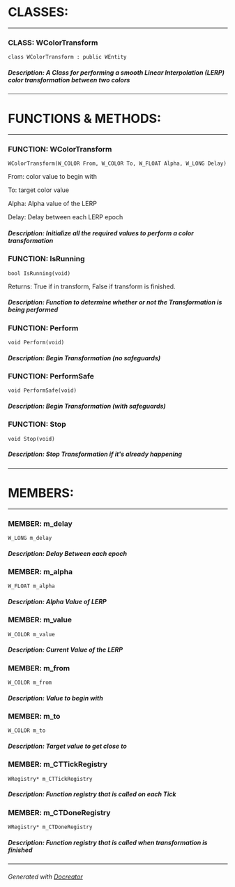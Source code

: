 **CLASSES:**
============
----------
### **CLASS**: WColorTransform

``` class WColorTransform : public WEntity ```

##### **Description:** A Class for performing a smooth Linear Interpolation (LERP) color transformation between two colors

----------
**FUNCTIONS & METHODS:**
========================
----------
### **FUNCTION**: WColorTransform

``` WColorTransform(W_COLOR From, W_COLOR To, W_FLOAT Alpha, W_LONG Delay) ```

 From: color value to begin with

 To: target color value

 Alpha: Alpha value of the LERP

 Delay: Delay between each LERP epoch

##### **Description:** Initialize all the required values to perform a color transformation

### **FUNCTION**: IsRunning

``` bool IsRunning(void) ```

 Returns: True if in transform, False if transform is finished. 

##### **Description:** Function to determine whether or not the Transformation is being performed

### **FUNCTION**: Perform

``` void Perform(void) ```

##### **Description:** Begin Transformation (no safeguards)

### **FUNCTION**: PerformSafe

``` void PerformSafe(void) ```

##### **Description:** Begin Transformation (with safeguards)

### **FUNCTION**: Stop

``` void Stop(void) ```

##### **Description:** Stop Transformation if it's already happening

----------
**MEMBERS:**
============
----------
### **MEMBER**: m_delay

``` W_LONG m_delay ```

##### **Description:** Delay Between each epoch

### **MEMBER**: m_alpha

``` W_FLOAT m_alpha ```

##### **Description:** Alpha Value of LERP

### **MEMBER**: m_value

``` W_COLOR m_value ```

##### **Description:** Current Value of the LERP

### **MEMBER**: m_from

``` W_COLOR m_from ```

##### **Description:** Value to begin with

### **MEMBER**: m_to

``` W_COLOR m_to ```

##### **Description:** Target value to get close to

### **MEMBER**: m_CTTickRegistry

``` WRegistry* m_CTTickRegistry ```

##### **Description:** Function registry that is called on each Tick

### **MEMBER**: m_CTDoneRegistry

``` WRegistry* m_CTDoneRegistry ```

##### **Description:** Function registry that is called when transformation is finished

----------

###### Generated with [Docreator](https://github.com/nirex0/docreator)